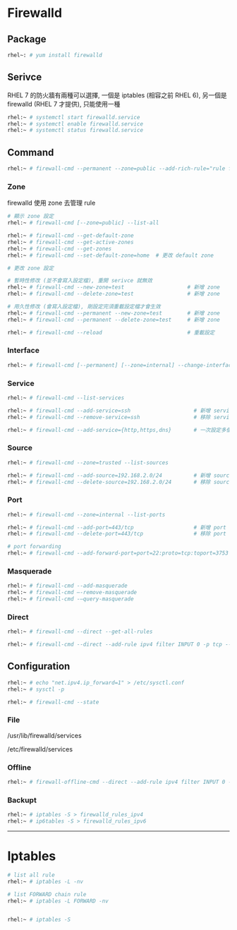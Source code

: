 # Firewalld #


## Package ##

```bash
rhel~: # yum install firewalld
```


## Serivce ##

RHEL 7 的防火牆有兩種可以選擇, 一個是 iptables (相容之前 RHEL 6), 另一個是 firewalld (RHEL 7 才提供), 只能使用一種

```bash
rhel:~ # systemctl start firewalld.service
rhel:~ # systemctl enable firewalld.service
rhel:~ # systemctl status firewalld.service
```


## Command ##

```bash
rhel:~ # firewall-cmd --permanent --zone=public --add-rich-rule="rule family=ipv4 accept source address=192.168.68.0/24"
```


### Zone ###

firewalld 使用 zone 去管理 rule

```bash
# 顯示 zone 設定
rhel:~ # firewall-cmd [--zone=public] --list-all

rhel:~ # firewall-cmd --get-default-zone
rhel:~ # firewall-cmd --get-active-zones
rhel:~ # firewall-cmd --get-zones
rhel:~ # firewall-cmd --set-default-zone=home  # 更改 default zone

# 更改 zone 設定

# 暫時性修改 (並不會寫入設定檔), 重開 serivce 就無效
rhel:~ # firewall-cmd --new-zone=test                    # 新增 zone
rhel:~ # firewall-cmd --delete-zone=test                 # 新增 zone

# 用久性修改 (會寫入設定檔), 剛設定完須重載設定檔才會生效
rhel:~ # firewall-cmd --permanent --new-zone=test        # 新增 zone
rhel:~ # firewall-cmd --permanent --delete-zone=test     # 新增 zone

rhel:~ # firewall-cmd --reload                           # 重載設定
```


### Interface ###

```bash
rhel:~ # firewall-cmd [--permanent] [--zone=internal] --change-interface=eth0
```


### Service ###

```bash
rhel:~ # firewall-cmd --list-services

rhel:~ # firewall-cmd --add-service=ssh                    # 新增 service
rhel:~ # firewall-cmd --remove-service=ssh                 # 移除 service

rhel:~ # firewall-cmd --add-service={http,https,dns}       # 一次設定多個 service
```


### Source ###

```bash
rhel:~ # firewall-cmd --zone=trusted --list-sources

rhel:~ # firewall-cmd --add-source=192.168.2.0/24          # 新增 source
rhel:~ # firewall-cmd --delete-source=192.168.2.0/24       # 移除 source
```


### Port ###

```bash
rhel:~ # firewall-cmd --zone=internal --list-ports

rhel:~ # firewall-cmd --add-port=443/tcp                   # 新增 port
rhel:~ # firewall-cmd --delete-port=443/tcp                # 移除 port

# port forwarding
rhel:~ # firewall-cmd --add-forward-port=port=22:proto=tcp:toport=3753
```


### Masquerade ###

```bash
rhel:~ # firewall-cmd --add-masquerade
rhel:~ # firewall-cmd –-remove-masquerade
rhel:~ # firewall-cmd -–query-masquerade
```


### Direct ###

```bash
rhel:~ # firewall-cmd --direct --get-all-rules

rhel:~ # firewall-cmd --direct --add-rule ipv4 filter INPUT 0 -p tcp --dport 9000 -j ACCEPT
```


## Configuration ##

```bash
rhel:~ # echo "net.ipv4.ip_forward=1" > /etc/sysctl.conf
rhel:~ # sysctl -p

rhel:~ # firewall-cmd --state
```


### File ###

/usr/lib/firewalld/services

/etc/firewalld/services


### Offline ###

```bash
rhel:~ # firewall-offline-cmd --direct --add-rule ipv4 filter INPUT 0 -p tcp -m state --state NEW -m tcp --dport 22 -j ACCEPT
```

### Backupt ###

```bash
rhel:~ # iptables -S > firewalld_rules_ipv4
rhel:~ # ip6tables -S > firewalld_rules_ipv6
```


---

# Iptables

```bash
# list all rule
rhel:~ # iptables -L -nv

# list FORWARD chain rule
rhel:~ # iptables -L FORWARD -nv


rhel:~ # iptables -S
```